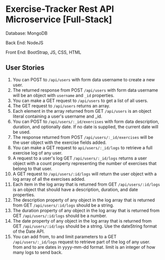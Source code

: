 # Exercise-Tracker Rest API Microservice [Full-Stack]
Database: MongoDB

Back End: NodeJS

Front End: BootStrap, JS, CSS, HTML

## User Stories

1. You can POST to `/api/users` with form data username to create a new user.
2. The returned response from POST `/api/users` with form data username will be an object with `username` and `_id` properties.
3. You can make a GET request to `/api/users` to get a list of all users.
4. The GET request to `/api/users` returns an array.
5. Each element in the array returned from GET `/api/users` is an object literal containing a user's username and _id.
6. You can POST to `/api/users/:_id/exercises` with form data description, duration, and optionally date. If no date is supplied, the current date will be used.
7. The response returned from POST `/api/users/:_id/exercises` will be the user object with the exercise fields added.
8. You can make a GET request to `api/users/:_id/logs` to retrieve a full exercise log of any user.
9. A request to a user's log GET `/api/users/:_id/logs` returns a user object with a count property representing the number of exercises that belong to that user.
10. A GET request to `/api/users/:id/logs` will return the user object with a log array of all the exercises added.
11. Each item in the log array that is returned from GET `/api/users/:id/logs` is an object that should have a description, duration, and date properties.
12. The description property of any object in the log array that is returned from GET `/api/users/:id/logs` should be a string.
13. The duration property of any object in the log array that is returned from GET `/api/users/:id/logs` should be a number.
14. The date property of any object in the log array that is returned from GET `/api/users/:id/logs` should be a string. Use the dateString format of the Date API.
15. You can add from, to and limit parameters to a GET `/api/users/:_id/logs` request to retrieve part of the log of any user. from and to are dates in yyyy-mm-dd format. limit is an integer of how many logs to send back.

